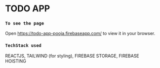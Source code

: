 # TODO APP

### `To see the page`

Open  https://todo-app-pooja.firebaseapp.com/ to view it in your browser.

### `TechStack used`

REACTJS, TAILWIND (for styling), FIREBASE STORAGE, FIREBASE HOISTING

